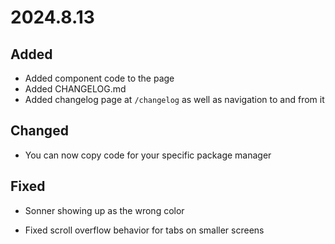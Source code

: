 # 2024.8.13

## Added

- Added component code to the page
- Added CHANGELOG.md
- Added changelog page at `/changelog` as well as navigation to and from it

## Changed

- You can now copy code for your specific package manager

## Fixed

- Sonner showing up as the wrong color

- Fixed scroll overflow behavior for tabs on smaller screens
